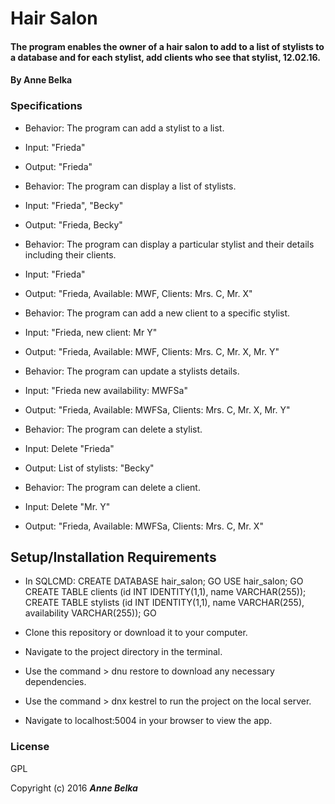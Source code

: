 # Hair Salon

#### The program enables the owner of a hair salon to add to a list of stylists to a database and for each stylist, add clients who see that stylist, 12.02.16.

#### By **Anne Belka**

### Specifications

* Behavior: The program can add a stylist to a list.
* Input: "Frieda"
* Output: "Frieda"

* Behavior: The program can display a list of stylists.
* Input: "Frieda", "Becky"
* Output: "Frieda, Becky"

* Behavior: The program can display a particular stylist and their details including their clients.
* Input: "Frieda"
* Output: "Frieda, Available: MWF, Clients: Mrs. C, Mr. X"

* Behavior: The program can add a new client to a specific stylist.
* Input: "Frieda, new client: Mr Y"
* Output: "Frieda, Available: MWF, Clients: Mrs. C, Mr. X, Mr. Y"

* Behavior: The program can update a stylists details.
* Input: "Frieda new availability: MWFSa"
* Output: "Frieda, Available: MWFSa, Clients: Mrs. C, Mr. X, Mr. Y"

* Behavior: The program can delete a stylist.
* Input: Delete "Frieda"
* Output: List of stylists: "Becky"

* Behavior: The program can delete a client.
* Input: Delete "Mr. Y"
* Output: "Frieda, Available: MWFSa, Clients: Mrs. C, Mr. X"


## Setup/Installation Requirements
* In SQLCMD:
CREATE DATABASE hair_salon;
GO
USE hair_salon;
GO
CREATE TABLE clients (id INT IDENTITY(1,1), name VARCHAR(255));
CREATE TABLE stylists (id INT IDENTITY(1,1), name VARCHAR(255), availability VARCHAR(255));
GO

* Clone this repository or download it to your computer.
* Navigate to the project directory in the terminal.
* Use the command > dnu restore to download any necessary dependencies.
* Use the command > dnx kestrel to run the project on the local server.
* Navigate to localhost:5004 in your browser to view the app.

### License

GPL

Copyright (c) 2016 **_Anne Belka_**
